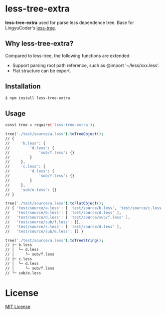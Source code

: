 # less-tree-extra

**less-tree-extra** used for parse less dependence tree. Base for LingyuCoder's [less-tree](https://github.com/ly-tools/less-tree).

## Why less-tree-extra?
Compared to less-tree, the following functions are extended:  
* Support parsing root path reference, such as @import '~/less/xxx.less'.  
* Flat structure can be export.  

## Installation
```sh
$ npm install less-tree-extra
```

## Usage
```sh
const tree = require('less-tree-extra');

tree('./test/source/a.less').toTreeObject();
// { 
//     'b.less': { 
//         'd.less': { 
//             'sub/f.less': {} 
//         }
//     },
//     'c.less': {
//         'd.less': {
//             'sub/f.less': {}
//         }
//     },
//     'sub/e.less': {}
// }

tree('./test/source/a.less').toFlatObject(); 
// { 'test/source/a.less': [ 'test/source/b.less', 'test/source/c.less', 'test/source/sub/e.less' ],
//   'test/source/b.less': [ 'test/source/d.less' ],
//   'test/source/d.less': [ 'test/source/sub/f.less' ],
//   'test/source/sub/f.less': [],
//   'test/source/c.less': [ 'test/source/d.less' ],
//   'test/source/sub/e.less': [] }

tree('./test/source/a.less').toTreeString();
// ├─ b.less
// │  └─ d.less
// │     └─ sub/f.less
// ├─ c.less
// │  └─ d.less
// │     └─ sub/f.less
// └─ sub/e.less


```

# License
[MIT License](https://raw.githubusercontent.com/milan-hwj/less-tree-extra/master/LICENSE)

